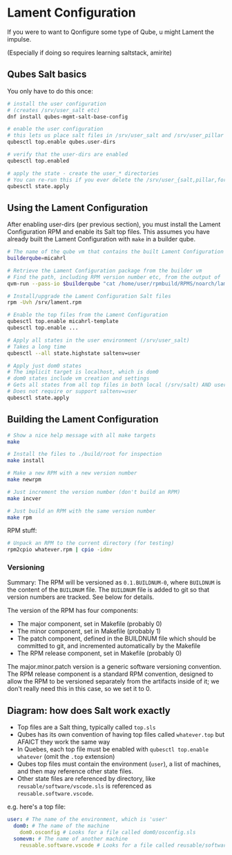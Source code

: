 # Lament Configuration

If you were to want to Qonfigure some type of Qube, u might Lament the impulse.

(Especially if doing so requires learning saltstack, amirite)

## Qubes Salt basics

You only have to do this once:

```sh
# install the user configuration
# (creates /srv/user_salt etc)
dnf install qubes-mgmt-salt-base-config

# enable the user configuration
# this lets us place salt files in /srv/user_salt and /srv/user_pillar
qubesctl top.enable qubes.user-dirs

# verify that the user-dirs are enabled
qubesctl top.enabled

# apply the state - create the user_* directories
# You can re-run this if you ever delete the /srv/user_{salt,pillar,formulas} dirs
qubesctl state.apply
```

## Using the Lament Configuration

After enabling user-dirs (per previous section),
you must install the Lament Configuration RPM and enable its Salt top files.
This assumes you have already built the Lament Configuration with `make` in a builder qube.

```sh
# The name of the qube vm that contains the built Lament Configuration
builderqube=micahrl

# Retrieve the Lament Configuration package from the builder vm
# Find the path, including RPM version number etc, from the output of 'make'
qvm-run --pass-io $builderqube "cat /home/user/rpmbuild/RPMS/noarch/lament-configuration-0.1.BUILDNUM-0.noarch.rpm" > /srv/lament.rpm

# Install/upgrade the Lament Configuration Salt files
rpm -Uvh /srv/lament.rpm

# Enable the top files from the Lament Configuration
qubesctl top.enable micahrl-template
qubesctl top.enable ...

# Apply all states in the user environment (/srv/user_salt)
# Takes a long time
qubesctl --all state.highstate saltenv=user

# Apply just dom0 states
# The implicit target is localhost, which is dom0
# dom0 states include vm creation and settings
# Gets all states from all top files in both local (/srv/salt) AND user (/srv/user_salt) environments
# Does not require or support saltenv=user
qubesctl state.apply
```

## Building the Lament Configuration

```sh
# Show a nice help message with all make targets
make

# Install the files to ./build/root for inspection
make install

# Make a new RPM with a new version number
make newrpm

# Just increment the version number (don't build an RPM)
make incver

# Just build an RPM with the same version number
make rpm
```

RPM stuff:

```sh
# Unpack an RPM to the current directory (for testing)
rpm2cpio whatever.rpm | cpio -idmv
```

### Versioning

Summary:
The RPM will be versioned as `0.1.BUILDNUM-0`,
where `BUILDNUM` is the content of the `BUILDNUM` file.
The `BUILDNUM` file is added to git so that version numbers are tracked.
See below for details.

The version of the RPM has four components:

* The major component, set in Makefile (probably 0)
* The minor component, set in Makefile (probably 1)
* The patch component,
  defined in the BUILDNUM file which should be committed to git,
  and incremented automatically by the Makefile
* The RPM release component, set in Makefile (probably 0)

The major.minor.patch version is a generic software versioning convention.
The RPM release component is a standard RPM convention,
designed to allow the RPM to be versioned separately from the artifacts inside of it;
we don't really need this in this case, so we set it to 0.

## Diagram: how does Salt work exactly

* Top files are a Salt thing, typically called `top.sls`
* Qubes has its own convention of having top files called `whatever.top`
  but AFAICT they work the same way
* In Quebes, each top file must be enabled with `qubesctl top.enable whatever`
  (omit the `.top` extension)
* Qubes top files must contain the environment (`user`), a list of machines,
  and then may reference other state files.
* Other state files are referenced by directory, like `reusable/software/vscode.sls`
  is referenced as `reusable.software.vscode`.

e.g. here's a top file:

```yaml
user: # The name of the environment, which is 'user'
  dom0: # The name of the machine
    dom0.osconfig # Looks for a file called dom0/osconfig.sls
  somevm: # The name of another machine
    reusable.software.vscode # Looks for a file called reusable/software/vscode.sls
```
